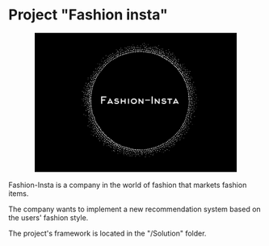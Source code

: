 # Project "Fashion insta"

<p align="center">
	<img src="https://github.com/Seb-IX/Projet_11/blob/main/Ressource/logo.png" style="width:400px;">
</p>

Fashion-Insta is a company in the world of fashion that markets fashion items.

The company wants to implement a new recommendation system based on the users' fashion style.

The project's framework is located in the "/Solution" folder.
